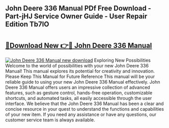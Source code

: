 ## John Deere 336 Manual PDf Free Download - Part-jHJ Service Owner Guide - User Repair Edition Tb7lO

# <h2><a href="http://bc93814.oget.top/?id=John+Deere+336+Manual">🔗Download New 👉🔴 John Deere 336 Manual</a></h2>

[![John Deere 336 Manual new download](https://i.imgur.com/5g1atiW.png)](http://bc93814.oget.top/?id=John+Deere+336+Manual)
Exploring New Possibilities Welcome to the world of possibilities with your new John Deere 336 Manual! This manual explores its potential for creativity and innovation. Please Keep This Manual for Future Reference This manual will be your reliable guide to using your new John Deere 336 Manual effectively. John Deere 336 Manual offers users an impressive collection of advanced features, such as gesture control, hands-free operation, customizable shortcuts, and automated tasks, all easily accessible through the user interface. We believe that the John Deere 336 Manual has been a clear and concise resource in your quest to understand the functions and capabilities of your new item. If you need any assistance or have any questions, our customer service team is always available.
